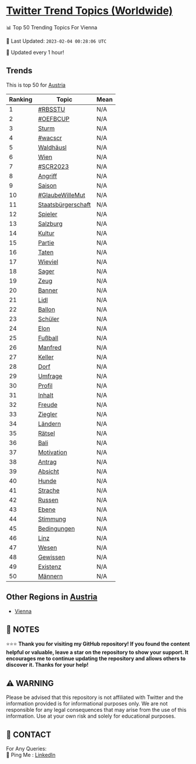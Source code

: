 [Twitter Trend Topics (Worldwide)](https://github.com/ErcinDedeoglu/Twitter-Trend-Topics)
==========


📊 Top 50 Trending Topics For Vienna

📆 Last Updated: `2023-02-04 00:28:06 UTC`

🔧 Updated every 1 hour!


## Trends

This is top 50 for [Austria](</Austria>)

| Ranking | Topic | Mean |
| ------- | ------------ | ------------ |
| 1 | [#RBSSTU](http://twitter.com/search?q=%23RBSSTU) | N/A |
| 2 | [#OEFBCUP](http://twitter.com/search?q=%23OEFBCUP) | N/A |
| 3 | [Sturm](http://twitter.com/search?q=Sturm) | N/A |
| 4 | [#wacscr](http://twitter.com/search?q=%23wacscr) | N/A |
| 5 | [Waldhäusl](http://twitter.com/search?q=Waldh%c3%a4usl) | N/A |
| 6 | [Wien](http://twitter.com/search?q=Wien) | N/A |
| 7 | [#SCR2023](http://twitter.com/search?q=%23SCR2023) | N/A |
| 8 | [Angriff](http://twitter.com/search?q=Angriff) | N/A |
| 9 | [Saison](http://twitter.com/search?q=Saison) | N/A |
| 10 | [#GlaubeWilleMut](http://twitter.com/search?q=%23GlaubeWilleMut) | N/A |
| 11 | [Staatsbürgerschaft](http://twitter.com/search?q=Staatsb%c3%bcrgerschaft) | N/A |
| 12 | [Spieler](http://twitter.com/search?q=Spieler) | N/A |
| 13 | [Salzburg](http://twitter.com/search?q=Salzburg) | N/A |
| 14 | [Kultur](http://twitter.com/search?q=Kultur) | N/A |
| 15 | [Partie](http://twitter.com/search?q=Partie) | N/A |
| 16 | [Taten](http://twitter.com/search?q=Taten) | N/A |
| 17 | [Wieviel](http://twitter.com/search?q=Wieviel) | N/A |
| 18 | [Sager](http://twitter.com/search?q=Sager) | N/A |
| 19 | [Zeug](http://twitter.com/search?q=Zeug) | N/A |
| 20 | [Banner](http://twitter.com/search?q=Banner) | N/A |
| 21 | [Lidl](http://twitter.com/search?q=Lidl) | N/A |
| 22 | [Ballon](http://twitter.com/search?q=Ballon) | N/A |
| 23 | [Schüler](http://twitter.com/search?q=Sch%c3%bcler) | N/A |
| 24 | [Elon](http://twitter.com/search?q=Elon) | N/A |
| 25 | [Fußball](http://twitter.com/search?q=Fu%c3%9fball) | N/A |
| 26 | [Manfred](http://twitter.com/search?q=Manfred) | N/A |
| 27 | [Keller](http://twitter.com/search?q=Keller) | N/A |
| 28 | [Dorf](http://twitter.com/search?q=Dorf) | N/A |
| 29 | [Umfrage](http://twitter.com/search?q=Umfrage) | N/A |
| 30 | [Profil](http://twitter.com/search?q=Profil) | N/A |
| 31 | [Inhalt](http://twitter.com/search?q=Inhalt) | N/A |
| 32 | [Freude](http://twitter.com/search?q=Freude) | N/A |
| 33 | [Ziegler](http://twitter.com/search?q=Ziegler) | N/A |
| 34 | [Ländern](http://twitter.com/search?q=L%c3%a4ndern) | N/A |
| 35 | [Rätsel](http://twitter.com/search?q=R%c3%a4tsel) | N/A |
| 36 | [Bali](http://twitter.com/search?q=Bali) | N/A |
| 37 | [Motivation](http://twitter.com/search?q=Motivation) | N/A |
| 38 | [Antrag](http://twitter.com/search?q=Antrag) | N/A |
| 39 | [Absicht](http://twitter.com/search?q=Absicht) | N/A |
| 40 | [Hunde](http://twitter.com/search?q=Hunde) | N/A |
| 41 | [Strache](http://twitter.com/search?q=Strache) | N/A |
| 42 | [Russen](http://twitter.com/search?q=Russen) | N/A |
| 43 | [Ebene](http://twitter.com/search?q=Ebene) | N/A |
| 44 | [Stimmung](http://twitter.com/search?q=Stimmung) | N/A |
| 45 | [Bedingungen](http://twitter.com/search?q=Bedingungen) | N/A |
| 46 | [Linz](http://twitter.com/search?q=Linz) | N/A |
| 47 | [Wesen](http://twitter.com/search?q=Wesen) | N/A |
| 48 | [Gewissen](http://twitter.com/search?q=Gewissen) | N/A |
| 49 | [Existenz](http://twitter.com/search?q=Existenz) | N/A |
| 50 | [Männern](http://twitter.com/search?q=M%c3%a4nnern) | N/A |



## Other Regions in [Austria](</Austria>)

* [Vienna](</Austria/Vienna.md>)



## 📝 NOTES

⭐⭐⭐ **Thank you for visiting my GitHub repository! If you found the content helpful or valuable, leave a star on the repository to show your support. It encourages me to continue updating the repository and allows others to discover it. Thanks for your help!**


## ⚠️ WARNING

Please be advised that this repository is not affiliated with Twitter and the information provided is for informational purposes only. We are not responsible for any legal consequences that may arise from the use of this information. Use at your own risk and solely for educational purposes.


## 📨 CONTACT

 For Any Queries:  
            🏓 Ping Me : [LinkedIn](https://www.linkedin.com/in/ercindedeoglu/)
